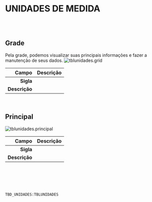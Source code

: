 # UNIDADES DE MEDIDA
<br>
<br>

## Grade
Pela grade, podemos visualizar suas principais informações e fazer a manutenção de seus dados.
![tblunidades.grid](https://raw.githubusercontent.com/netforcews/docs-erp/master/geral/imagens/tblunidades.grid.png)

Campo | Descrição
--:|---
**Sigla** | 
**Descrição** | 
<br>

## Principal
![tblunidades.principal](https://raw.githubusercontent.com/netforcews/docs-erp/master/geral/imagens/tblunidades.principal.png)

Campo | Descrição
--:|---
**Sigla** | 
**Descrição** | 
<br>
<br>
<br>
<br>

```TBD_UNIDADES:TBLUNIDADES```
